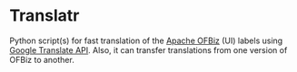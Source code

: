 # Translatr
Python script(s) for fast translation of the [Apache OFBiz](https://ofbiz.apache.org/) (UI) labels using [Google Translate API](https://cloud.google.com/translate/). Also, it can transfer translations from one version of OFBiz to another.
